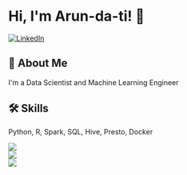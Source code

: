 
# Hi, I'm Arun-da-ti! 👋
<a href="https://www.linkedin.com/in/asarkar1/">
  <img alt="LinkedIn" src="https://img.shields.io/badge/linkedin%20-%230077B5.svg?&style=for-the-badge&logo=linkedin&logoColor=white"/>
</a>
  
## 🚀 About Me
I'm a Data Scientist and Machine Learning Engineer

  
## 🛠 Skills
Python, R, Spark, SQL, Hive, Presto, Docker
  


<a href="https://github.com/sarkar1">
  <img align="center" src="https://github-readme-streak-stats.herokuapp.com/?user=sarkar1&theme=material-palenight" />
</a><br>
<a href="https://github.com/sarkar1">
  <img align="center" src="https://github-readme-stats.vercel.app/api?username=sarkar1&show_icons=true&theme=material-palenight" />
</a><br>
<a href="https://github.com/sarkar1">
  <img align="center" src="https://github-readme-stats.vercel.app/api/top-langs/?username=sarkar1&layout=compact&theme=material-palenight" />
</a><br>
